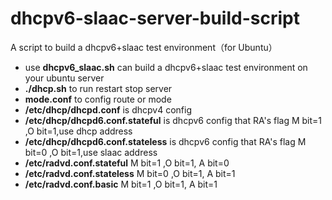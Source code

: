 # dhcpv6-slaac-server-build-script
A script to build a dhcpv6+slaac test environment（for Ubuntu）  
- use **dhcpv6_slaac.sh** can build a dhcpv6+slaac test environment on your ubuntu server  
- **./dhcp.sh** to run restart stop server  
- **mode.conf** to config route or mode
- **/etc/dhcp/dhcpd.conf** is dhcpv4 config  
- **/etc/dhcp/dhcpd6.conf.stateful** is dhcpv6 config that RA's flag  M bit=1 ,O bit=1,use dhcp address
- **/etc/dhcp/dhcpd6.conf.stateless** is dhcpv6 config that RA's flag M bit=0 ,O bit=1,use slaac address  
- **/etc/radvd.conf.stateful** M bit=1 ,O bit=1, A bit=0  
- **/etc/radvd.conf.stateless** M bit=0 ,O bit=1, A bit=1  
- **/etc/radvd.conf.basic** M bit=1 ,O bit=1, A bit=1
